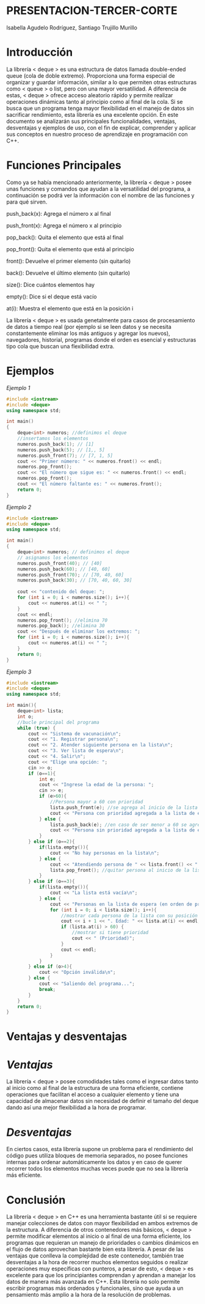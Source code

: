 # PRESENTACION-TERCER-CORTE
Isabella Agudelo Rodríguez, Santiago Trujillo Murillo
# Introducción
La librería < deque > es una estructura de datos llamada double-ended queue (cola de doble extremo). Proporciona una forma especial de organizar y guardar información, similar a lo que permiten otras estructuras como < queue > o list, pero con una mayor versatilidad. A diferencia de estas, < deque > ofrece acceso aleatorio rápido y permite realizar operaciones dinámicas tanto al principio como al final de la cola. Si se busca que un programa tenga mayor flexibilidad en el manejo de datos sin sacrificar rendimiento, esta librería es una excelente opción. En este documento se analizarán sus principales funcionalidades, ventajas, desventajas y ejemplos de uso, con el fin de explicar, comprender y aplicar sus conceptos en nuestro proceso de aprendizaje en programación con C++.
# Funciones Principales
Como ya se había mencionado anteriormente, la librería < deque > posee unas funciones y comandos que ayudan a la versatilidad del programa, a continuación se podrá ver la información con el nombre de las funciones y para qué sirven. 

push_back(x): Agrega el número x al final

push_front(x): Agrega el número x al principio

pop_back(): Quita el elemento que está al final

pop_front(): Quita el elemento que está al principio

front(): Devuelve el primer elemento (sin quitarlo)

back(): Devuelve el último elemento (sin quitarlo)

size(): Dice cuántos elementos hay

empty(): Dice si el deque está vacío

at(i): Muestra el elemento que está en la posición i

La librería < deque > es usada genetalmente para casos de procesamiento de datos a tiempo real (por ejemplo si se leen datos y se necesita constantemente eliminar los más antiguos y agregar los nuevos), navegadores, historial, programas donde el orden es esencial y estructuras tipo cola que buscan una flexibilidad extra.

# Ejemplos
_Ejemplo 1_
```c++
#include <iostream>
#include <deque>
using namespace std;

int main()
{
    deque<int> numeros; //definimos el deque
    //insertamos los elementos
    numeros.push_back(1); // [1]
    numeros.push_back(5); // [1,, 5]
    numeros.push_front(7); // [7, 1, 5]
    cout << "Primer número: " << numeros.front() << endl;
    numeros.pop_front();
    cout << "El número que sigue es: " << numeros.front() << endl;
    numeros.pop_front();
    cout << "El número faltante es: " << numeros.front();
    return 0;
}
```
_Ejemplo 2_

```c++
#include <iostream>
#include <deque>
using namespace std;

int main()
{
    deque<int> numeros; // definimos el deque
    // asignamos los elementos
    numeros.push_front(40); // [40]
    numeros.push_back(60); // [40, 60]
    numeros.push_front(70); // [70, 40, 60]
    numeros.push_back(30); // [70, 40, 60, 30]
    
    cout << "contenido del deque: ";
    for (int i = 0; i < numeros.size(); i++){
        cout << numeros.at(i) << " ";
    }
    cout << endl;
    numeros.pop_front(); //elimina 70
    numeros.pop_back(); //elimina 30
    cout << "Después de eliminar los extremos: ";
    for (int i = 0; i < numeros.size(); i++){
        cout << numeros.at(i) << " ";
    }
    return 0;
}
```
_Ejemplo 3_
```c++
#include <iostream>
#include <deque>
using namespace std;

int main(){
    deque<int> lista;
    int o;
    //bucle principal del programa
    while (true) { 
        cout << "Sistema de vacunación\n";
        cout << "1. Registrar persona\n";
        cout << "2. Atender siguiente persona en la lista\n";
        cout << "3. Ver lista de espera\n";
        cout << "4. Salir\n";
        cout << "Elige una opción: ";
        cin >> o;
        if (o==1){
            int e;
            cout << "Ingrese la edad de la persona: ";
            cin >> e;
            if (e>60){
                //Persona mayor a 60 con prioridad
                lista.push_front(e); //se agrega al inicio de la lista
                cout << "Persona con prioridad agregada a la lista de espera\n";
            } else {
                lista.push_back(e); //en caso de ser menor a 60 se agrega al final de la lista
                cout << "Persona sin prioridad agregada a la lista de espera\n";
            }
        } else if (o==2){
            if(lista.empty()){
                cout << "No hay personas en la lista\n";
            } else {
                cout << "Atendiendo persona de " << lista.front() << " años\n"; //mostrar persona al inicio de la lista
                lista.pop_front(); //quitar persona al inicio de la lista
            }
        } else if (o==3){
            if(lista.empty()){
                cout << "La lista está vacía\n";
            } else {
                cout << "Personas en la lista de espera (en orden de prioridad):\n";
                for (int i = 0; i < lista.size(); i++){
                    //mostrar cada persona de la lista con su posición
                    cout << i + 1 << ". Edad: " << lista.at(i) << endl;
                    if (lista.at(i) > 60) {
                        //mostrar si tiene prioridad
                        cout << " (Prioridad)";
                    }
                    cout << endl;
                }
            }
        } else if (o>4){
            cout << "Opción inválida\n";
        } else {
            cout << "Saliendo del programa...";
            break;
        }
    }
    return 0;
}
```
# Ventajas y desventajas
# _Ventajas_
La librería < deque > posee comodidades tales como el ingresar datos tanto al inicio como al final de la estructura de una forma eficiente, contiene operaciones que facilitan el acceso a cualquier elemento y tiene una capacidad de almacenar datos sin necesidad de definir el tamaño del deque dando así una mejor flexibilidad a la hora de programar.
# _Desventajas_
En ciertos casos, esta librería supone un problema para el rendimiento del código pues utiliza bloques de memoria separados, no posee funciones internas para ordenar automáticamente los datos y en caso de querer recorrer todos los elementos muchas veces puede que no sea la librería más eficiente.

# Conclusión
La librería < deque > en C++ es una herramienta bastante útil si se requiere manejar colecciones de datos con mayor flexibilidad en ambos extremos de la estructura. A diferencia de otros contenedores más básicos, < deque > permite modificar elementos al inicio o al final de una forma eficiente, los programas que requieran un manejo de prioridades o cambios dinámicos en el flujo de datos aprovechan bastante bien esta librería. A pesar de las ventajas que conlleva la complejidad de este contenedor, también trae desventajas a la hora de recorrer muchos elementos seguidos o realizar operaciones muy específicas con punteros, a pesar de esto, < deque > es excelente para que los principiantes comprendan y aprendan a manejar los datos de manera más avanzada en C++.
Esta librería no solo permite escribir programas más ordenados y funcionales, sino que ayuda a un pensamiento más amplio a la hora de la resolución de problemas.





